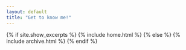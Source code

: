 ```yaml
---
layout: default
title: "Get to know me!"
---
```


{% if site.show_excerpts %}
  {% include home.html %}
{% else %}
  {% include archive.html %}
{% endif %}

